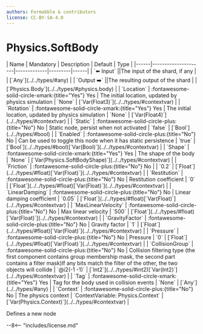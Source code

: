 ```yaml
---
authors: Formabble & contributors
license: CC-BY-SA-4.0
---
```



# Physics.SoftBody

<div class="sh-parameters" markdown="1">
| Name | Mandatory | Description | Default | Type |
|------|---------------------|-------------|---------|------|
| `⬅️ Input` ||The input of the shard, if any | | [`Any`](../../types/#any) |
| `Output ➡️` ||The resulting output of the shard | | [`Physics.Body`](../../types/#physics.body) |
| `Location` | :fontawesome-solid-circle-xmark:{title="Yes"} Yes  | The initial location, updated by physics simulation | `None` | [`Var(Float3)`](../../types/#contextvar) |
| `Rotation` | :fontawesome-solid-circle-xmark:{title="Yes"} Yes  | The initial location, updated by physics simulation | `None` | [`Var(Float4)`](../../types/#contextvar) |
| `Static` | :fontawesome-solid-circle-plus:{title="No"} No  | Static node, persist when not activated | `false` | [`Bool`](../../types/#bool) |
| `Enabled` | :fontawesome-solid-circle-plus:{title="No"} No  | Can be used to toggle this node when it has static persistence | `true` | [`Bool`](../../types/#bool)[`Var(Bool)`](../../types/#contextvar) |
| `Shape` | :fontawesome-solid-circle-xmark:{title="Yes"} Yes  | The shape of the body | `None` | [`Var(Physics.SoftBodyShape)`](../../types/#contextvar) |
| `Friction` | :fontawesome-solid-circle-plus:{title="No"} No  |  | `0.2` | [`Float`](../../types/#float)[`Var(Float)`](../../types/#contextvar) |
| `Restitution` | :fontawesome-solid-circle-plus:{title="No"} No  | Restitution coefficient | `0` | [`Float`](../../types/#float)[`Var(Float)`](../../types/#contextvar) |
| `LinearDamping` | :fontawesome-solid-circle-plus:{title="No"} No  | Linear damping coefficient | `0.05` | [`Float`](../../types/#float)[`Var(Float)`](../../types/#contextvar) |
| `MaxLinearVelocity` | :fontawesome-solid-circle-plus:{title="No"} No  | Max linear velocity | `500` | [`Float`](../../types/#float)[`Var(Float)`](../../types/#contextvar) |
| `GravityFactor` | :fontawesome-solid-circle-plus:{title="No"} No  | Gravity factor | `1` | [`Float`](../../types/#float)[`Var(Float)`](../../types/#contextvar) |
| `Pressure` | :fontawesome-solid-circle-plus:{title="No"} No  | Pressure | `0` | [`Float`](../../types/#float)[`Var(Float)`](../../types/#contextvar) |
| `CollisionGroup` | :fontawesome-solid-circle-plus:{title="No"} No  | Collision filtering type (the first component contains group membership mask, the second part contains a filter mask)If any bits match the filter of the other, the two objects will collide | `@i2(-1 -1)` | [`Int2`](../../types/#int2)[`Var(Int2)`](../../types/#contextvar) |
| `Tag` | :fontawesome-solid-circle-xmark:{title="Yes"} Yes  | Tag for the body used in collision events | `None` | [`Any`](../../types/#any) |
| `Context` | :fontawesome-solid-circle-plus:{title="No"} No  | The physics context | `ContextVariable: Physics.Context` | [`Var(Physics.Context)`](../../types/#contextvar) |

</div>

Defines a new node

--8<-- "includes/license.md"

